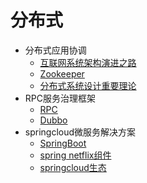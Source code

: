 # 分布式

- 分布式应用协调
    - [互联网系统架构演进之路]()
    - [Zookeeper]()
    - [分布式系统设计重要理论]()
- RPC服务治理框架
    - [RPC](rpc/README.md)
    - [Dubbo]()
- springcloud微服务解决方案
    - [SpringBoot]()
    - [spring netflix组件]()
    - [springcloud生态]()